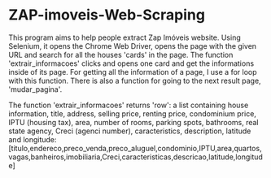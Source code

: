 # ZAP-imoveis-Web-Scraping

This program aims to help people extract Zap Imóveis website. Using Selenium, it opens the Chrome Web Driver, opens the page with the given URL and search for all the houses 'cards' in the page. The function 'extrair_informacoes' clicks and opens one card and get the informations inside of its page. For getting all the information of a page, I use a for loop with this function. There is also a function for going to the next result page, 'mudar_pagina'.

The function 'extrair_informacoes' returns 'row': a list containing house information, title, address, selling price, renting price, condominium price, IPTU (housing tax), area, number of rooms, parking spots, bathrooms, real state agency, Creci (agenci number), caracteristics, description, latitude and longitude: 
[titulo,endereco,preco_venda,preco_aluguel,condominio,IPTU,area,quartos,vagas,banheiros,imobiliaria,Creci,caracteristicas,descricao,latitude,longitude]
